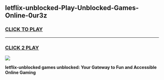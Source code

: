 
## letflix-unblocked-Play-Unblocked-Games-Online-0ur3z
<h3>
<a href="https://premium76.site?title=letflix-unblocked&ref=25A">CLICK TO PLAY</a></h3>
<hr>

<h3>
<a href="https://premium76.site?title=letflix-unblocked&ref=25A">CLICK 2 PLAY</a>
  
</h3>

<a href="https://premium76.site?title=letflix-unblocked&ref=25A"><img src="https://clearcache.store/games.png"></a>


**letflix-unblocked games unblocked: Your Gateway to Fun and Accessible Online Gaming**
